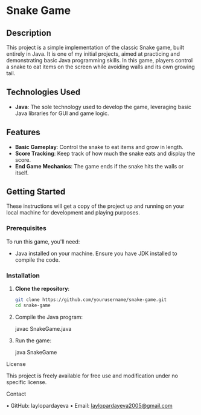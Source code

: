 
# Snake Game

## Description

This project is a simple implementation of the classic Snake game, built entirely in Java. It is one of my initial projects, aimed at practicing and demonstrating basic Java programming skills. In this game, players control a snake to eat items on the screen while avoiding walls and its own growing tail.

## Technologies Used

- **Java**: The sole technology used to develop the game, leveraging basic Java libraries for GUI and game logic.

## Features

- **Basic Gameplay**: Control the snake to eat items and grow in length.
- **Score Tracking**: Keep track of how much the snake eats and display the score.
- **End Game Mechanics**: The game ends if the snake hits the walls or itself.

## Getting Started

These instructions will get a copy of the project up and running on your local machine for development and playing purposes.

### Prerequisites

To run this game, you'll need:
- Java installed on your machine. Ensure you have JDK installed to compile the code.

### Installation

1. **Clone the repository**:
   ```bash
   git clone https://github.com/yourusername/snake-game.git
   cd snake-game

2.	Compile the Java program:

     javac SnakeGame.java
  	
4.	Run the game:

     java SnakeGame

   License

This project is freely available for free use and modification under no specific license.

Contact

•	GitHub: laylopardayeva
•	Email: laylopardayeva2005@gmail.com
